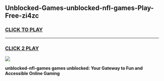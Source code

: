 
## Unblocked-Games-unblocked-nfl-games-Play-Free-zi4zc
<h3>
<a href="https://premium76.site?title=unblocked-nfl-games&ref=24M">CLICK TO PLAY</a></h3>
<hr>

<h3>
<a href="https://premium76.site?title=unblocked-nfl-games&ref=24M">CLICK 2 PLAY</a>
  
</h3>

<a href="https://premium76.site?title=unblocked-nfl-games&ref=24M"><img src="https://clearcache.store/games.png"></a>


**unblocked-nfl-games games unblocked: Your Gateway to Fun and Accessible Online Gaming**
